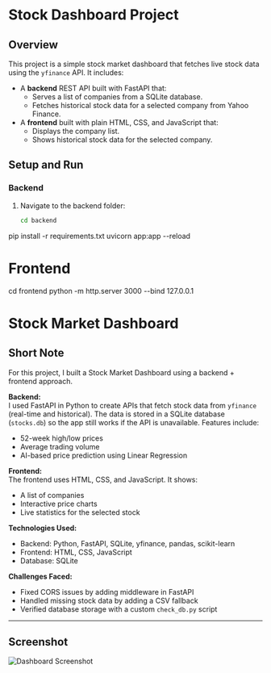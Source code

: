 
# Stock Dashboard Project

## Overview
This project is a simple stock market dashboard that fetches live stock data using the `yfinance` API. It includes:

- A **backend** REST API built with FastAPI that:
  - Serves a list of companies from a SQLite database.
  - Fetches historical stock data for a selected company from Yahoo Finance.
- A **frontend** built with plain HTML, CSS, and JavaScript that:
  - Displays the company list.
  - Shows historical stock data for the selected company.


## Setup and Run

### Backend

1. Navigate to the backend folder:

   ```bash
   cd backend
pip install -r requirements.txt
uvicorn app:app --reload 
# Frontend
cd frontend
python -m http.server 3000 --bind 127.0.0.1


# Stock Market Dashboard

## Short Note

For this project, I built a Stock Market Dashboard using a backend + frontend approach.

**Backend:**  
I used FastAPI in Python to create APIs that fetch stock data from `yfinance` (real-time and historical). The data is stored in a SQLite database (`stocks.db`) so the app still works if the API is unavailable. Features include:
- 52-week high/low prices
- Average trading volume
- AI-based price prediction using Linear Regression

**Frontend:**  
The frontend uses HTML, CSS, and JavaScript. It shows:
- A list of companies
- Interactive price charts
- Live statistics for the selected stock

**Technologies Used:**
- Backend: Python, FastAPI, SQLite, yfinance, pandas, scikit-learn
- Frontend: HTML, CSS, JavaScript
- Database: SQLite

**Challenges Faced:**
- Fixed CORS issues by adding middleware in FastAPI
- Handled missing stock data by adding a CSV fallback
- Verified database storage with a custom `check_db.py` script

---

## Screenshot
![Dashboard Screenshot](screenshots/dashboard.png)
